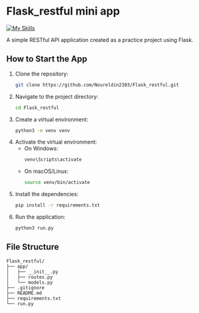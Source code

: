 # Flask_restful mini app

[![My Skills](https://skillicons.dev/icons?i=py,flask)](https://skillicons.dev)

A simple RESTful API application created as a practice project using Flask.

## How to Start the App

1. Clone the repository:
    ```bash
    git clone https://github.com/Noureldin2303/Flask_restful.git
    ```
2. Navigate to the project directory:
    ```bash
    cd Flask_restful
    ```
3. Create a virtual environment:
    ```bash
    python3 -m venv venv
    ```
4. Activate the virtual environment:
    - On Windows:
        ```bash
        venv\Scripts\activate
        ```
    - On macOS/Linux:
        ```bash
        source venv/bin/activate
        ```
5. Install the dependencies:
    ```bash
    pip install -r requirements.txt
    ```
6. Run the application:
    ```bash
    python3 run.py
    ```

## File Structure

```
Flask_restful/
├── app/
│   ├── __init__.py
│   ├── routes.py
│   └── models.py
├── .gitignore
├── README.md
├── requirements.txt
└── run.py
```